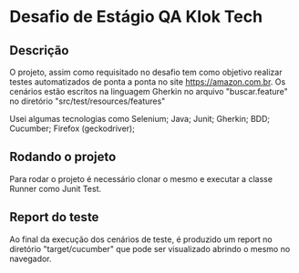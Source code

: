 # Desafio de Estágio QA Klok Tech
## Descrição
O projeto, assim como requisitado no desafio  tem como objetivo realizar testes automatizados de ponta a ponta no site https://amazon.com.br. Os cenários estão escritos na linguagem Gherkin no arquivo "buscar.feature" no diretório "src/test/resources/features" 

Usei algumas tecnologias como Selenium; Java; Junit; Gherkin; BDD; Cucumber; Firefox (geckodriver);

##  Rodando o projeto
Para rodar o projeto é necessário clonar o mesmo e executar a classe Runner como Junit Test. 

## Report do teste
Ao final da execução dos cenários de teste, é produzido um report no diretório "target/cucumber" que pode ser visualizado abrindo o mesmo no navegador.
